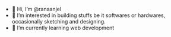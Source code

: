 - 👋 Hi, I’m @ranaanjel
- 👀 I’m interested in building stuffs be it softwares or hardwares, occasionally sketching and designing.
- 🌱 I’m currently learning web development
